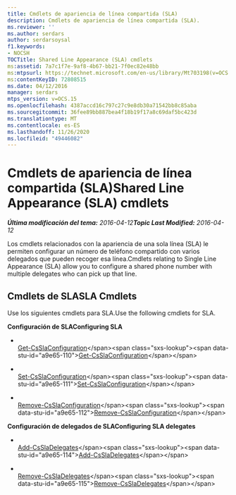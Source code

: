 ```yaml
---
title: Cmdlets de apariencia de línea compartida (SLA)
description: Cmdlets de apariencia de línea compartida (SLA).
ms.reviewer: ''
ms.author: serdars
author: serdarsoysal
f1.keywords:
- NOCSH
TOCTitle: Shared Line Appearance (SLA) cmdlets
ms:assetid: 7a7c1f7e-9af8-4b67-bb21-7f0ec82e48bb
ms:mtpsurl: https://technet.microsoft.com/en-us/library/Mt703198(v=OCS.15)
ms:contentKeyID: 72808515
ms.date: 04/12/2016
manager: serdars
mtps_version: v=OCS.15
ms.openlocfilehash: 4387accd16c797c27c9e8db30a71542bb8c85aba
ms.sourcegitcommit: 36fee89bb887bea4f18b19f17a8c69daf5bc423d
ms.translationtype: MT
ms.contentlocale: es-ES
ms.lasthandoff: 11/26/2020
ms.locfileid: "49446082"
---
```

# <a name="shared-line-appearance-sla-cmdlets"></a><span data-ttu-id="a9e65-103">Cmdlets de apariencia de línea compartida (SLA)</span><span class="sxs-lookup"><span data-stu-id="a9e65-103">Shared Line Appearance (SLA) cmdlets</span></span>

<div data-xmlns="http://www.w3.org/1999/xhtml">

<div class="topic" data-xmlns="http://www.w3.org/1999/xhtml" data-msxsl="urn:schemas-microsoft-com:xslt" data-cs="https://msdn.microsoft.com/">

<div data-asp="https://msdn2.microsoft.com/asp">



</div>

<div id="mainSection">

<div id="mainBody"><span data-ttu-id="a9e65-104">

<span> </span></span><span class="sxs-lookup"><span data-stu-id="a9e65-104">

<span> </span></span></span>

<span data-ttu-id="a9e65-105">_**Última modificación del tema:** 2016-04-12_</span><span class="sxs-lookup"><span data-stu-id="a9e65-105">_**Topic Last Modified:** 2016-04-12_</span></span>

<span data-ttu-id="a9e65-106">Los cmdlets relacionados con la apariencia de una sola línea (SLA) le permiten configurar un número de teléfono compartido con varios delegados que pueden recoger esa línea.</span><span class="sxs-lookup"><span data-stu-id="a9e65-106">Cmdlets relating to Single Line Appearance (SLA) allow you to configure a shared phone number with multiple delegates who can pick up that line.</span></span>

<div>

## <a name="sla-cmdlets"></a><span data-ttu-id="a9e65-107">Cmdlets de SLA</span><span class="sxs-lookup"><span data-stu-id="a9e65-107">SLA Cmdlets</span></span>

<span data-ttu-id="a9e65-108">Use los siguientes cmdlets para SLA.</span><span class="sxs-lookup"><span data-stu-id="a9e65-108">Use the following cmdlets for SLA.</span></span>

<span data-ttu-id="a9e65-109">**Configuración de SLA**</span><span class="sxs-lookup"><span data-stu-id="a9e65-109">**Configuring SLA**</span></span>

  - <span></span>  
    <span data-ttu-id="a9e65-110">[Get-CsSlaConfiguration](https://technet.microsoft.com/library/Mt703200(v=OCS.15))</span><span class="sxs-lookup"><span data-stu-id="a9e65-110">[Get-CsSlaConfiguration](https://technet.microsoft.com/library/Mt703200(v=OCS.15))</span></span>

  - <span></span>  
    <span data-ttu-id="a9e65-111">[Set-CsSlaConfiguration](https://technet.microsoft.com/library/Mt703202(v=OCS.15))</span><span class="sxs-lookup"><span data-stu-id="a9e65-111">[Set-CsSlaConfiguration](https://technet.microsoft.com/library/Mt703202(v=OCS.15))</span></span>

  - <span></span>  
    <span data-ttu-id="a9e65-112">[Remove-CsSlaConfiguration](https://technet.microsoft.com/library/Mt703201(v=OCS.15))</span><span class="sxs-lookup"><span data-stu-id="a9e65-112">[Remove-CsSlaConfiguration](https://technet.microsoft.com/library/Mt703201(v=OCS.15))</span></span>

<span data-ttu-id="a9e65-113">**Configuración de delegados de SLA**</span><span class="sxs-lookup"><span data-stu-id="a9e65-113">**Configuring SLA delegates**</span></span>

  - <span></span>  
    <span data-ttu-id="a9e65-114">[Add-CsSlaDelegates](https://technet.microsoft.com/library/Mt703199(v=OCS.15))</span><span class="sxs-lookup"><span data-stu-id="a9e65-114">[Add-CsSlaDelegates](https://technet.microsoft.com/library/Mt703199(v=OCS.15))</span></span>

  - <span></span>  
    <span data-ttu-id="a9e65-115">[Remove-CsSlaDelegates](https://technet.microsoft.com/library/Mt703203(v=OCS.15))</span><span class="sxs-lookup"><span data-stu-id="a9e65-115">[Remove-CsSlaDelegates](https://technet.microsoft.com/library/Mt703203(v=OCS.15))</span></span>

<span data-ttu-id="a9e65-116"></div>

</div>

<span> </span>

</div>

</div>

</span><span class="sxs-lookup"><span data-stu-id="a9e65-116"></div>

</div>

<span> </span>

</div>

</div>

</span></span></div>

